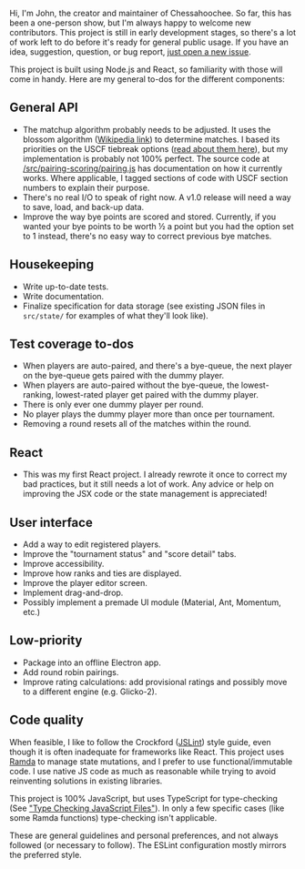 Hi, I'm John, the creator and maintainer of Chessahoochee. So far, this has been a one-person show, but I'm always happy to welcome new contributors. This project is still in early development stages, so there's a lot of work left to do before it's ready for general public usage. If you have an idea, suggestion, question, or bug report, [just open a new issue](https://github.com/johnridesabike/chessahoochee/issues).

This project is built using Node.js and React, so familiarity with those will come in handy. Here are my general to-dos for the different components:

## General API

- The matchup algorithm probably needs to be adjusted. It uses the blossom algorithm ([Wikipedia link](https://en.wikipedia.org/wiki/Blossom_algorithm)) to determine matches. I based its priorities on the USCF tiebreak options ([read about them here](http://www.uschess.org/content/view/7752/369/)), but my implementation is probably not 100% perfect. The source code at [/src/pairing-scoring/pairing.js](https://github.com/johnridesabike/chessahoochee/blob/master/src/pairing-scoring/pairing.js) has documentation on how it currently works. Where applicable, I tagged sections of code with USCF section numbers to explain their purpose.
- There's no real I/O to speak of right now. A v1.0 release will need a way to save, load, and back-up data.
- Improve the way bye points are scored and stored. Currently, if you wanted your bye points to be worth ½ a point but you had the option set to 1 instead, there's no easy way to correct previous bye matches.

## Housekeeping

- Write up-to-date tests.
- Write documentation.
- Finalize specification for data storage (see existing JSON files in `src/state/` for examples of what they'll look like).

## Test coverage to-dos

- When players are auto-paired, and there's a bye-queue, the next player on the bye-queue gets paired with the dummy player.
- When players are auto-paired without the bye-queue, the lowest-ranking, lowest-rated player get paired with the dummy player.
- There is only ever one dummy player per round.
- No player plays the dummy player more than once per tournament.
- Removing a round resets all of the matches within the round.

## React

- This was my first React project. I already rewrote it once to correct my bad practices, but it still needs a lot of work. Any advice or help on improving the JSX code or the state management is appreciated!

## User interface

- Add a way to edit registered players.
- Improve the "tournament status" and "score detail" tabs.
- Improve accessibility.
- Improve how ranks and ties are displayed.
- Improve the player editor screen.
- Implement drag-and-drop.
- Possibly implement a premade UI module (Material, Ant, Momentum, etc.)

## Low-priority

- Package into an offline Electron app.
- Add round robin pairings.
- Improve rating calculations: add provisional ratings and possibly move to a different engine (e.g. Glicko-2).

## Code quality

When feasible, I like to follow the Crockford ([JSLint](https://www.jslint.com)) style guide, even though it is often inadequate for frameworks like React. This project uses [Ramda](https://ramdajs.com/) to manage state mutations, and I prefer to use functional/immutable code. I use native JS code as much as reasonable while trying to avoid reinventing solutions in existing libraries.

This project is 100% JavaScript, but uses TypeScript for type-checking (See ["Type Checking JavaScript Files"](https://www.typescriptlang.org/docs/handbook/type-checking-javascript-files.html)). In only a few specific cases (like some Ramda functions) type-checking isn't applicable.

These are general guidelines and personal preferences, and not always followed (or necessary to follow). The ESLint configuration mostly mirrors the preferred style.
